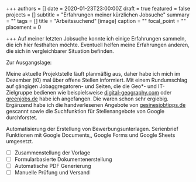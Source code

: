 +++
authors = []
date = 2020-01-23T23:00:00Z
draft = true
featured = false
projects = []
subtitle = "Erfahrungen meiner kürzlichen Jobsuche"
summary = ""
tags = []
title = "Arbeitssuchend"
[image]
caption = ""
focal_point = ""
placement = 0

+++
Auf meiner letzten Jobsuche konnte ich einige Erfahrungen sammeln, die ich hier festhalten möchte. Eventuell helfen meine Erfahrungen anderen, die sich in vergleichbarer Situation befinden.

Zur Ausgangslage:

Meine aktuelle Projektstelle läuft planmäßig aus, daher habe ich mich im Dezember (t0) mal über offene Stellen informiert. Mit einem Rundumschlag auf gängigen Jobaggregatoren- und Seiten, die die Geo*- und IT-Zielgruppe bedienen wie beispielsweise [digital-geography.com](https://de.digital-geography.com/jobs/ "digital-geography.com") oder [greenjobs.de](https://www.greenjobs.de/ "greenjobs.de") habe ich angefangen. Die waren schon sehr ergiebig. Ergänzend habe ich die handverlesenen Angebote von [gesinesjobtipps.de](https://gesinesjobtipps.de/ "gesinesjobtipps.de") gescannt sowie die Suchfunktion für Stellenangebote von Google durchforstet.

Automatisierung der Erstellung von Bewerbungsunterlagen. Serienbrief Funktionen mit Google Documents,, Google Forms und Google Sheets umgesetzt.

* [ ] Zusammenstellung der Vorlage
* [ ] Formularbasierte Dokumentenerstellung
* [ ] Automatische PDF Generierung
* [ ] Manuelle Prüfung und Versand